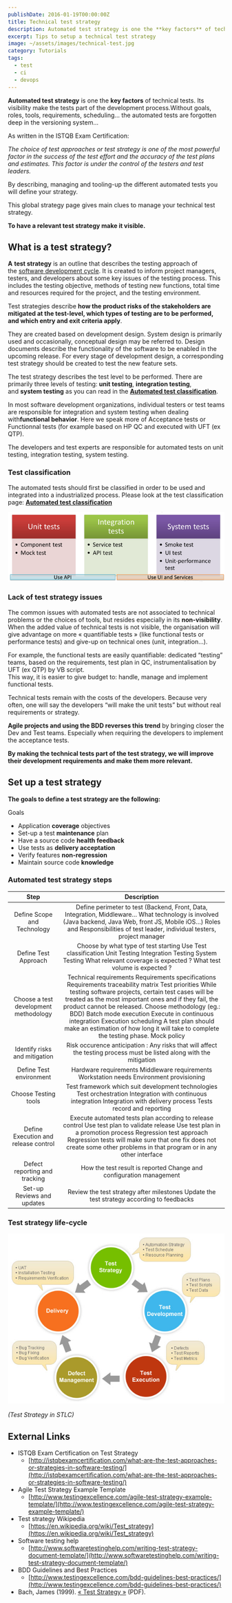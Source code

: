 ```yaml
---
publishDate: 2016-01-19T00:00:00Z
title: Technical test strategy
description: Automated test strategy is one the **key factors** of technical tests. 
excerpt: Tips to setup a technical test strategy
image: ~/assets/images/technical-test.jpg
category: Tutorials
tags:
  - test
  - ci
  - devops
---
```


**Automated test strategy** is one the **key factors** of technical tests. Its visibility make the tests part of the development process.Without goals, roles, tools, requirements, scheduling… the automated tests are forgotten deep in the versioning system…

As written in the ISTQB Exam Certification:

_The choice of test approaches or test strategy is one of the most powerful factor in the success of the test effort and the accuracy of the test plans and estimates. This factor is under the control of the testers and test leaders._

By describing, managing and tooling-up the different automated tests you will define your strategy.

This global strategy page gives main clues to manage your technical test strategy.

**To have a relevant test strategy make it visible.**

## What is a test strategy?

**A** **test strategy** is an outline that describes the testing approach of the [software development cycle](https://en.wikipedia.org/wiki/Software_development_process "Software development process"). It is created to inform project managers, testers, and developers about some key issues of the testing process. This includes the testing objective, methods of testing new functions, total time and resources required for the project, and the testing environment.

Test strategies describe **how the product risks of the stakeholders are mitigated at the test-level, which types of testing are to be performed, and which entry and exit criteria apply**.

They are created based on development design. System design is primarily used and occasionally, conceptual design may be referred to. Design documents describe the functionality of the software to be enabled in the upcoming release. For every stage of development design, a corresponding test strategy should be created to test the new feature sets.

The test strategy describes the test level to be performed. There are primarily three levels of testing: **unit testing**, **integration testing**, and **system testing** as you can read in the **[Automated test classification](http://www.jamkey.fr/automated-test-classification/)**.

In most software development organizations, individual testers or test teams are responsible for integration and system testing when dealing with**functional behavior**. Here we speak more of Acceptance tests or Functionnal tests (for example based on HP QC and executed with UFT (ex QTP).

The developers and test experts are responsible for automated tests on unit testing, integration testing, system testing.

### Test classification

The automated tests should first be classified in order to be used and integrated into a industrialized process. Please look at the test classification page: **[Automated test classification](/automated-test-classification)**

![test-classification](/public/images/technical-test/test-classification.png)

### Lack of test strategy issues

The common issues with automated tests are not associated to technical problems or the choices of tools, but resides especially in its **non-visibility**.  
When the added value of technical tests is not visible, the organisation will give advantage on more « quantifiable tests » (like functional tests or performance tests) and give-up on technical ones (unit, integration…).

For example, the functional tests are easily quantifiable: dedicated “testing” teams, based on the requirements, test plan in QC, instrumentalisation by UFT (ex QTP) by VB script.  
This way, it is easier to give budget to: handle, manage and implement functional tests.

Technical tests remain with the costs of the developers. Because very often, one will say the developers “will make the unit tests” but without real requirements or strategy.

**Agile projects and using the BDD reverses this trend** by bringing closer the Dev and Test teams. Especially when requiring the developers to implement the acceptance tests.

**By making the technical tests part of the test strategy, we will improve their development requirements and make them more relevant.**

## Set up a test strategy

**The goals to define a test strategy are the following:**

Goals
-   Application **coverage** objectives
-   Set-up a test **maintenance** plan
-   Have a source code **health feedback**
-   Use tests as **delivery acceptation**
-   Verify features **non-regression**
-   Maintain source code **knowledge**

### Automated test strategy steps

|                 Step                  |                                                                                                                                                                                                                                                   Description                                                                                                                                                                                                                                                 |
|:-------------------------------------:|:-------------------------------------------------------------------------------------------------------------------------------------------------------------------------------------------------------------------------------------------------------------------------------------------------------------------------------------------------------------------------------------------------------------------------------------------------------------------------------------------------------------:|
|      Define Scope and Technology      |     Define perimeter to test (Backend, Front, Data, Integration, Middleware…   What technology is involved (Java backend, Java Web, front JS, Mobile iOS…)   Roles and Responsibilities of test leader, individual testers, project manager                                                                                                                                                                                                                                                                   |
|          Define Test Approach         |   Choose by what type of test starting   Use Test classification     Unit Testing   Integration Testing   System Testing    What relevant coverage is expected ?   What test volume is expected ?                                                                                                                                                                                                                                                                                                             |
| Choose a test development methodology |     Technical requirements    Requirements specifications   Requirements traceability matrix     Test priorities    While testing software projects, certain test cases will be treated  as the most important ones and if they fail, the product cannot be  released.     Choose methodology (eg.: BDD)   Batch mode execution   Execute in continuous integration   Execution scheduling    A test plan should make an estimation of how long it will take to complete the testing phase.     Mock policy   |
|     Identify risks and mitigation     |     Risk occurence anticipation :    Any risks that will affect the testing process must be listed along with the mitigation                                                                                                                                                                                                                                                                                                                                                                                  |
|        Define Test environment        |     Hardware requirements   Middleware requirements   Workstation needs   Environment provisioning                                                                                                                                                                                                                                                                                                                                                                                                            |
|          Choose Testing tools         |     Test framework which suit development technologies   Test orchestration   Integration with continuous integration   Integration with delivery process   Tests record and reporting                                                                                                                                                                                                                                                                                                                        |
|  Define Execution and release control |     Execute automated tests plan according to release control   Use test plan to validate release   Use test plan in a promotion process   Regression test approach    Regression tests will make sure that one fix does not create some other problems in that program or in any other interface                                                                                                                                                                                                             |
|     Defect reporting and tracking     |     How the test result is reported   Change and configuration management                                                                                                                                                                                                                                                                                                                                                                                                                                     |
|       Set-up Reviews and updates      |     Review the test strategy after milestones   Update the test strategy according to feedbacks                                                                                                                                                                                                                                                                                                                                                                                                               |

### Test strategy life-cycle

![test-strategy-life-cycle](/public/images/technical-test/test-strategy-life-cycle.jpg)

_(Test Strategy in STLC)_

## External Links

-   ISTQB Exam Certification on Test Strategy
    -   [http://istqbexamcertification.com/what-are-the-test-approaches-or-strategies-in-software-testing/](http://istqbexamcertification.com/what-are-the-test-approaches-or-strategies-in-software-testing/)
-   Agile Test Strategy Example Template
    -   [http://www.testingexcellence.com/agile-test-strategy-example-template/](http://www.testingexcellence.com/agile-test-strategy-example-template/)
-   Test strategy Wikipedia
    -   [https://en.wikipedia.org/wiki/Test_strategy](https://en.wikipedia.org/wiki/Test_strategy)
-   Software testing help
    -   [http://www.softwaretestinghelp.com/writing-test-strategy-document-template/](http://www.softwaretestinghelp.com/writing-test-strategy-document-template/)
-   BDD Guidelines and Best Practices
    -   [http://www.testingexcellence.com/bdd-guidelines-best-practices/](http://www.testingexcellence.com/bdd-guidelines-best-practices/)
-   Bach, James (1999). [« Test Strategy »](http://www.satisfice.com/presentations/strategy.pdf) (PDF).